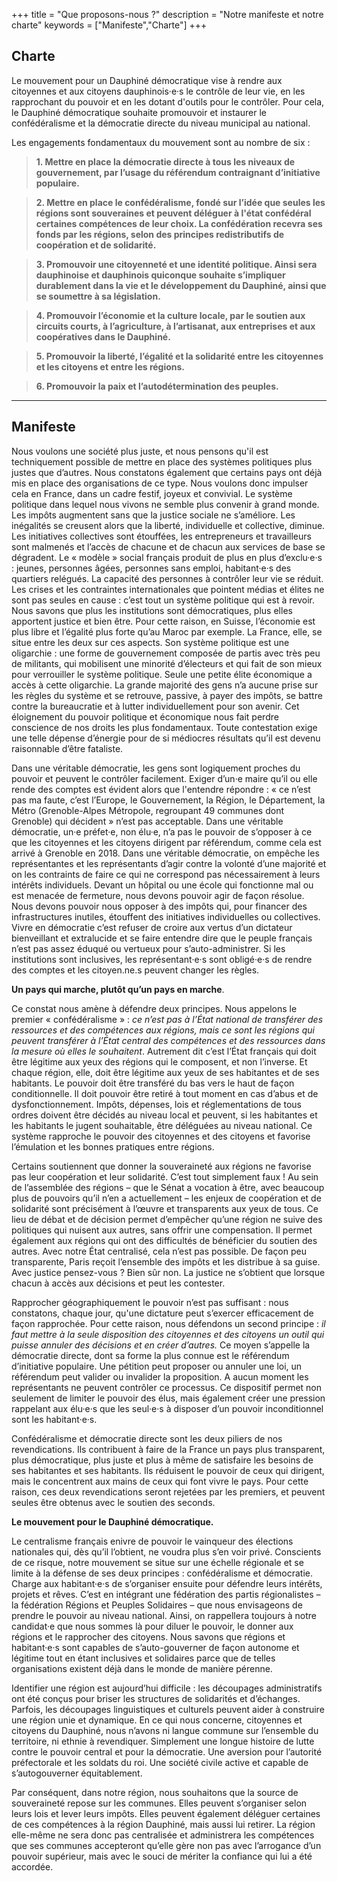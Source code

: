 +++
title = "Que proposons-nous ?"
description = "Notre manifeste et notre charte"
keywords = ["Manifeste","Charte"]
+++

## Charte

Le mouvement pour un Dauphiné démocratique vise à rendre aux citoyennes et aux citoyens dauphinois·e·s le contrôle de leur vie, en les rapprochant du pouvoir et en les dotant d'outils pour le contrôler. Pour cela, le Dauphiné démocratique souhaite promouvoir et instaurer le confédéralisme et la démocratie directe du niveau municipal au national.

Les engagements fondamentaux du mouvement sont au nombre de six :

> **1. Mettre en place la démocratie directe à tous les niveaux de gouvernement,
> par l’usage du référendum contraignant d’initiative populaire.**

> **2. Mettre en place le confédéralisme, fondé sur l’idée que seules les
> régions sont souveraines et peuvent déléguer à l'état confédéral certaines
> compétences de leur choix. La confédération recevra ses fonds par les régions,
> selon des principes redistributifs de coopération et de solidarité.**

> **3. Promouvoir une citoyenneté et une identité politique. Ainsi sera
> dauphinoise et dauphinois quiconque souhaite s’impliquer durablement dans la
> vie et le développement du Dauphiné, ainsi que se soumettre à sa
> législation.**

> **4. Promouvoir l’économie et la culture locale, par le soutien aux circuits
> courts, à l’agriculture, à l’artisanat, aux entreprises et aux coopératives
> dans le Dauphiné.**

> **5. Promouvoir la liberté, l’égalité et la solidarité entre les citoyennes et
> les citoyens et entre les régions.**

> **6. Promouvoir la paix et l’autodétermination des peuples.**

---

## Manifeste

Nous voulons une société plus juste, et nous pensons qu'il est techniquement
possible de mettre en place des systèmes politiques plus justes que d’autres.
Nous constatons également que certains pays ont déjà mis en place des
organisations de ce type. Nous voulons donc impulser cela en France, dans un
cadre festif, joyeux et convivial. Le système politique dans lequel nous vivons
ne semble plus convenir à grand monde. Les impôts augmentent sans que la justice
sociale ne s’améliore. Les inégalités se creusent alors que la liberté,
individuelle et collective, diminue. Les initiatives collectives sont étouffées,
les entrepreneurs et travailleurs sont malmenés et l’accès de chacune et de
chacun aux services de base se dégradent. Le « modèle » social français produit
de plus en plus d’exclu·e·s : jeunes, personnes âgées, personnes sans emploi,
habitant·e·s des quartiers relégués. La capacité des personnes à contrôler leur
vie se réduit. Les crises et les contraintes internationales que pointent médias
et élites ne sont pas seules en cause : c’est tout un système politique qui est
à revoir. Nous savons que plus les institutions sont démocratiques, plus elles
apportent justice et bien être. Pour cette raison, en Suisse, l’économie est
plus libre et l’égalité plus forte qu’au Maroc par exemple. La France, elle, se
situe entre les deux sur ces aspects. Son système politique est une oligarchie :
une forme de gouvernement composée de partis avec très peu de militants, qui
mobilisent une minorité d’électeurs et qui fait de son mieux pour verrouiller le
système politique. Seule une petite élite économique a accès à cette oligarchie.
La grande majorité des gens n’a aucune prise sur les règles du système et se
retrouve, passive, à payer des impôts, se battre contre la bureaucratie et à
lutter individuellement pour son avenir. Cet éloignement du pouvoir politique
et économique nous fait perdre conscience de nos droits les plus fondamentaux.
Toute contestation exige une telle dépense d’énergie pour de si médiocres
résultats qu’il est devenu raisonnable d’être fataliste.

Dans une véritable démocratie, les gens sont logiquement proches du pouvoir et
peuvent le contrôler facilement. Exiger d’un·e maire qu’il ou elle rende des comptes est
évident alors que l'entendre répondre : « ce n’est pas ma faute, c’est
l’Europe, le Gouvernement, la Région, le Département, la Métro (Grenoble-Alpes
Métropole, regroupant 49 communes dont Grenoble) qui décident » n’est pas
acceptable. Dans une véritable démocratie, un·e préfet·e, non élu·e, n’a pas le
pouvoir de s’opposer à ce que les citoyennes et les citoyens dirigent par
référendum, comme cela est arrivé à Grenoble en 2018. Dans une véritable
démocratie, on empêche les représentantes et les représentants d’agir contre la
volonté d’une majorité et on les contraints de faire ce qui ne correspond pas
nécessairement à leurs intérêts individuels. Devant un hôpital ou une école qui
fonctionne mal ou est menacée de fermeture, nous devons pouvoir agir de façon
résolue. Nous devons pouvoir nous opposer à des impôts qui, pour financer des
infrastructures inutiles, étouffent des initiatives individuelles ou
collectives. Vivre en démocratie c’est refuser de croire aux vertus d’un
dictateur bienveillant et extralucide et se faire entendre dire que le peuple
français n’est pas assez éduqué ou vertueux pour s’auto-administrer. Si les
institutions sont inclusives, les représentant·e·s sont obligé·e·s de rendre des
comptes et les citoyen.ne.s peuvent changer les règles.


**Un pays qui marche, plutôt qu’un pays en marche**.

Ce constat nous amène à défendre deux principes. Nous appelons le premier «
confédéralisme » : *ce n’est pas à l’État national de transférer des ressources
et des compétences aux régions, mais ce sont les régions qui peuvent transférer
à l’État central des compétences et des ressources dans la mesure où elles le
souhaitent*. Autrement dit c’est l’État français qui doit être légitime aux yeux
des régions qui le composent, et non l’inverse. Et chaque région, elle, doit
être légitime aux yeux de ses habitantes et de ses habitants. Le pouvoir doit
être transféré du bas vers le haut de façon conditionnelle. Il doit pouvoir être
retiré à tout moment en cas d’abus et de dysfonctionnement. Impôts, dépenses,
lois et réglementations de tous ordres doivent être décidés au niveau local et
peuvent, si les habitantes et les habitants le jugent souhaitable, être
déléguées au niveau national. Ce système rapproche le pouvoir des citoyennes et
des citoyens et favorise l’émulation et les bonnes pratiques entre régions.

Certains soutiennent que donner la souveraineté aux régions ne favorise pas leur
coopération et leur solidarité. C’est tout simplement faux ! Au sein de
l’assemblée des régions – que le Sénat a vocation à être, avec beaucoup plus de
pouvoirs qu’il n’en a actuellement – les enjeux de coopération et de solidarité
sont précisément à l’œuvre et transparents aux yeux de tous. Ce lieu de débat et
de décision permet d’empêcher qu’une région ne suive des politiques qui nuisent
aux autres, sans offrir une compensation. Il permet également aux régions qui
ont des difficultés de bénéficier du soutien des autres. Avec notre État
centralisé, cela n’est pas possible. De façon peu transparente, Paris reçoit
l’ensemble des impôts et les distribue à sa guise. Avec justice pensez-vous ?
Bien sûr non. La justice ne s’obtient que lorsque chacun à accès aux décisions
et peut les contester.

Rapprocher géographiquement le pouvoir n’est pas suffisant : nous constatons,
chaque jour, qu'une dictature peut s’exercer efficacement de façon rapprochée.
Pour cette raison, nous défendons un second principe : *il faut mettre à la
seule disposition des citoyennes et des citoyens un outil qui puisse annuler des
décisions et en créer d’autres.* Ce moyen s’appelle la démocratie directe, dont
sa forme la plus connue est le référendum d’initiative populaire. Une pétition
peut proposer ou annuler une loi, un référendum peut valider ou invalider la
proposition. A aucun moment les représentants ne peuvent contrôler ce processus.
Ce dispositif permet non seulement de limiter le pouvoir des élus, mais
également créer une pression rappelant aux élu·e·s que les seul·e·s à disposer
d’un pouvoir inconditionnel sont les habitant·e·s.

Confédéralisme et démocratie directe sont les deux piliers de nos
revendications. Ils contribuent à faire de la France un pays plus transparent,
plus démocratique, plus juste et plus à même de satisfaire les besoins de ses
habitantes et ses habitants. Ils réduisent le pouvoir de ceux qui dirigent, mais
le concentrent aux mains de ceux qui font vivre le pays. Pour cette raison, ces
deux revendications seront rejetées par les premiers, et peuvent seules être
obtenus avec le soutien des seconds.

**Le mouvement pour le Dauphiné démocratique.**

Le centralisme français enivre de pouvoir le vainqueur des élections nationales
qui, dès qu’il l’obtient, ne voudra plus s’en voir privé. Conscients de ce
risque, notre mouvement se situe sur une échelle régionale et se limite à la
défense de ses deux principes : confédéralisme et démocratie. Charge aux
habitant·e·s de s’organiser ensuite pour défendre leurs intérêts, projets et
rêves. C’est en intégrant une fédération des partis régionalistes – la
fédération Régions et Peuples Solidaires – que nous envisageons de prendre le
pouvoir au niveau national. Ainsi, on rappellera toujours à notre candidat·e que
nous sommes là pour diluer le pouvoir, le donner aux régions et le rapprocher
des citoyens. Nous savons que régions et habitant·e·s sont capables de
s’auto-gouverner de façon autonome et légitime tout en étant inclusives et
solidaires parce que de telles organisations existent déjà dans le monde de
manière pérenne.

Identifier une région est aujourd’hui difficile : les découpages administratifs
ont été conçus pour briser les structures de solidarités et d’échanges. Parfois,
les découpages linguistiques et culturels peuvent aider à construire une région
unie et dynamique. En ce qui nous concerne, citoyennes et citoyens du Dauphiné,
nous n’avons ni langue commune sur l’ensemble du territoire, ni ethnie à
revendiquer. Simplement une longue histoire de lutte contre le pouvoir central
et pour la démocratie. Une aversion pour l’autorité préfectorale et les soldats
du roi. Une société civile active et capable de s’autogouverner équitablement. 

Par conséquent, dans notre région, nous souhaitons que la source de souveraineté
repose sur les communes. Elles peuvent s’organiser selon leurs lois et lever
leurs impôts. Elles peuvent également déléguer certaines de ces compétences à la
région Dauphiné, mais aussi lui retirer. La région elle-même ne sera donc pas
centralisée et administrera les compétences que ses communes accepteront qu’elle
gère non pas avec l’arrogance d’un pouvoir supérieur, mais avec le souci de
mériter la confiance qui lui a été accordée.
